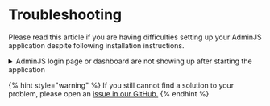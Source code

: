 # Troubleshooting

Please read this article if you are having difficulties setting up your AdminJS application despite following installation instructions.

<details>

<summary>AdminJS login page or dashboard are not showing up after starting the application</summary>

As of version 6.0.0 and higher, there have been reports from community about AdminJS showing white, blank page after update or installation. This often results in one of the following errors appearing in your console:

```bash
  line-height: ${({ theme }) => theme.lineHeights.default};
                                                  ^
TypeError: Cannot read properties of undefined (reading 'default')
```

This error can be fixed by installing `styled-components` in your app with a version that matches the one used by `adminjs`.

```bash
$ yarn add styled-components@^5.3.5
```

\
Another error which often comes up is:

```bash
 throw Error( "Invalid hook call. Hooks can only be called inside of the body of a function component. This could happen for one of the followin
g reasons:\n1. You might have mismatching versions of React and the renderer (such as React DOM)\n2. You might be breaking the Rules of Hooks\n3. You
 might have more than one copy of React in the same app\nSee https://reactjs.org/link/invalid-hook-call for tips about how to debug and fix this prob
lem." );
            ^

Error: Invalid hook call. Hooks can only be called inside of the body of a function component. This could happen for one of the following reasons:   
1. You might have mismatching versions of React and the renderer (such as React DOM)
2. You might be breaking the Rules of Hooks
3. You might have more than one copy of React in the same app
```

This can be fixed by installing `react` and `react-dom` packages in your app:

```bash
$ yarn add react@^18.1.0 react-dom@^18.1.0
```

The above errors appear because of duplicated `styled-components`, `react` and `react-dom` packages in your `node_modules`, most likely due to external dependencies. An example is `styled-components` being installed under two different paths but containing the same package version:

```
<root>/node_modules/styled-components
<root>/node_modules/adminjs/node_modules/styled-components
```

These errors should disappear with time once more libraries update to React 18.

</details>

{% hint style="warning" %}
If you still cannot find a solution to your problem, please open an [issue in our GitHub.](https://github.com/SoftwareBrothers/adminjs/issues)
{% endhint %}

